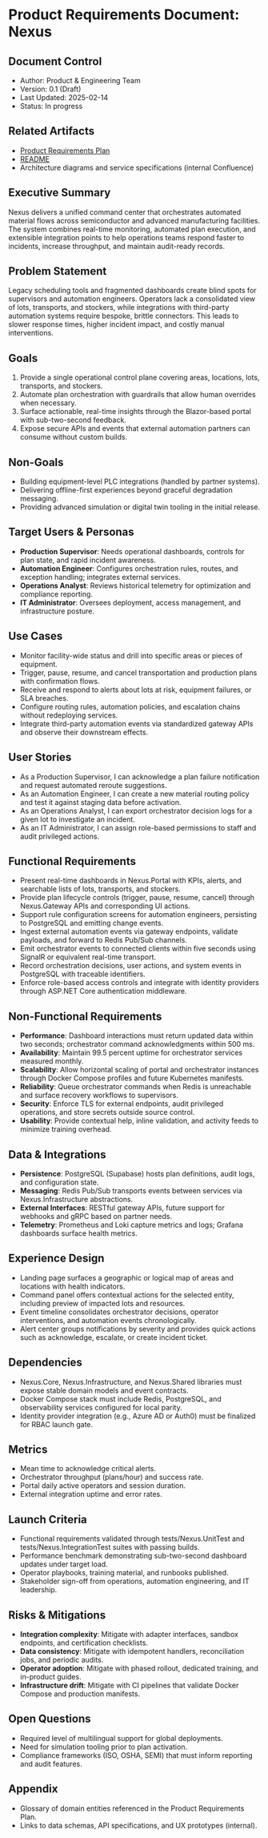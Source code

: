 # Product Requirements Document: Nexus

## Document Control
- Author: Product & Engineering Team
- Version: 0.1 (Draft)
- Last Updated: 2025-02-14
- Status: In progress

## Related Artifacts
- [Product Requirements Plan](ProductRequirementsPlan.md)
- [README](../README.md)
- Architecture diagrams and service specifications (internal Confluence)

## Executive Summary
Nexus delivers a unified command center that orchestrates automated material flows across semiconductor and advanced manufacturing facilities. The system combines real-time monitoring, automated plan execution, and extensible integration points to help operations teams respond faster to incidents, increase throughput, and maintain audit-ready records.

## Problem Statement
Legacy scheduling tools and fragmented dashboards create blind spots for supervisors and automation engineers. Operators lack a consolidated view of lots, transports, and stockers, while integrations with third-party automation systems require bespoke, brittle connectors. This leads to slower response times, higher incident impact, and costly manual interventions.

## Goals
1. Provide a single operational control plane covering areas, locations, lots, transports, and stockers.
2. Automate plan orchestration with guardrails that allow human overrides when necessary.
3. Surface actionable, real-time insights through the Blazor-based portal with sub-two-second feedback.
4. Expose secure APIs and events that external automation partners can consume without custom builds.

## Non-Goals
- Building equipment-level PLC integrations (handled by partner systems).
- Delivering offline-first experiences beyond graceful degradation messaging.
- Providing advanced simulation or digital twin tooling in the initial release.

## Target Users & Personas
- **Production Supervisor**: Needs operational dashboards, controls for plan state, and rapid incident awareness.
- **Automation Engineer**: Configures orchestration rules, routes, and exception handling; integrates external services.
- **Operations Analyst**: Reviews historical telemetry for optimization and compliance reporting.
- **IT Administrator**: Oversees deployment, access management, and infrastructure posture.

## Use Cases
- Monitor facility-wide status and drill into specific areas or pieces of equipment.
- Trigger, pause, resume, and cancel transportation and production plans with confirmation flows.
- Receive and respond to alerts about lots at risk, equipment failures, or SLA breaches.
- Configure routing rules, automation policies, and escalation chains without redeploying services.
- Integrate third-party automation events via standardized gateway APIs and observe their downstream effects.

## User Stories
- As a Production Supervisor, I can acknowledge a plan failure notification and request automated reroute suggestions.
- As an Automation Engineer, I can create a new material routing policy and test it against staging data before activation.
- As an Operations Analyst, I can export orchestrator decision logs for a given lot to investigate an incident.
- As an IT Administrator, I can assign role-based permissions to staff and audit privileged actions.

## Functional Requirements
- Present real-time dashboards in Nexus.Portal with KPIs, alerts, and searchable lists of lots, transports, and stockers.
- Provide plan lifecycle controls (trigger, pause, resume, cancel) through Nexus.Gateway APIs and corresponding UI actions.
- Support rule configuration screens for automation engineers, persisting to PostgreSQL and emitting change events.
- Ingest external automation events via gateway endpoints, validate payloads, and forward to Redis Pub/Sub channels.
- Emit orchestrator events to connected clients within five seconds using SignalR or equivalent real-time transport.
- Record orchestration decisions, user actions, and system events in PostgreSQL with traceable identifiers.
- Enforce role-based access controls and integrate with identity providers through ASP.NET Core authentication middleware.

## Non-Functional Requirements
- **Performance**: Dashboard interactions must return updated data within two seconds; orchestrator command acknowledgments within 500 ms.
- **Availability**: Maintain 99.5 percent uptime for orchestrator services measured monthly.
- **Scalability**: Allow horizontal scaling of portal and orchestrator instances through Docker Compose profiles and future Kubernetes manifests.
- **Reliability**: Queue orchestrator commands when Redis is unreachable and surface recovery workflows to supervisors.
- **Security**: Enforce TLS for external endpoints, audit privileged operations, and store secrets outside source control.
- **Usability**: Provide contextual help, inline validation, and activity feeds to minimize training overhead.

## Data & Integrations
- **Persistence**: PostgreSQL (Supabase) hosts plan definitions, audit logs, and configuration state.
- **Messaging**: Redis Pub/Sub transports events between services via Nexus.Infrastructure abstractions.
- **External Interfaces**: RESTful gateway APIs, future support for webhooks and gRPC based on partner needs.
- **Telemetry**: Prometheus and Loki capture metrics and logs; Grafana dashboards surface health metrics.

## Experience Design
- Landing page surfaces a geographic or logical map of areas and locations with health indicators.
- Command panel offers contextual actions for the selected entity, including preview of impacted lots and resources.
- Event timeline consolidates orchestrator decisions, operator interventions, and automation events chronologically.
- Alert center groups notifications by severity and provides quick actions such as acknowledge, escalate, or create incident ticket.

## Dependencies
- Nexus.Core, Nexus.Infrastructure, and Nexus.Shared libraries must expose stable domain models and event contracts.
- Docker Compose stack must include Redis, PostgreSQL, and observability services configured for local parity.
- Identity provider integration (e.g., Azure AD or Auth0) must be finalized for RBAC launch gate.

## Metrics
- Mean time to acknowledge critical alerts.
- Orchestrator throughput (plans/hour) and success rate.
- Portal daily active operators and session duration.
- External integration uptime and error rates.

## Launch Criteria
- Functional requirements validated through tests/Nexus.UnitTest and tests/Nexus.IntegrationTest suites with passing builds.
- Performance benchmark demonstrating sub-two-second dashboard updates under target load.
- Operator playbooks, training material, and runbooks published.
- Stakeholder sign-off from operations, automation engineering, and IT leadership.

## Risks & Mitigations
- **Integration complexity**: Mitigate with adapter interfaces, sandbox endpoints, and certification checklists.
- **Data consistency**: Mitigate with idempotent handlers, reconciliation jobs, and periodic audits.
- **Operator adoption**: Mitigate with phased rollout, dedicated training, and in-product guides.
- **Infrastructure drift**: Mitigate with CI pipelines that validate Docker Compose and production manifests.

## Open Questions
- Required level of multilingual support for global deployments.
- Need for simulation tooling prior to plan activation.
- Compliance frameworks (ISO, OSHA, SEMI) that must inform reporting and audit features.

## Appendix
- Glossary of domain entities referenced in the Product Requirements Plan.
- Links to data schemas, API specifications, and UX prototypes (internal).
